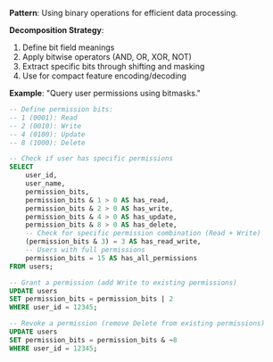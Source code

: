 **Pattern**: Using binary operations for efficient data processing.

**Decomposition Strategy**:

1. Define bit field meanings
2. Apply bitwise operators (AND, OR, XOR, NOT)
3. Extract specific bits through shifting and masking
4. Use for compact feature encoding/decoding

**Example**: "Query user permissions using bitmasks."

```SQL
-- Define permission bits:
-- 1 (0001): Read
-- 2 (0010): Write
-- 4 (0100): Update
-- 8 (1000): Delete

-- Check if user has specific permissions
SELECT
    user_id,
    user_name,
    permission_bits,
    permission_bits & 1 > 0 AS has_read,
    permission_bits & 2 > 0 AS has_write,
    permission_bits & 4 > 0 AS has_update,
    permission_bits & 8 > 0 AS has_delete,
    -- Check for specific permission combination (Read + Write)
    (permission_bits & 3) = 3 AS has_read_write,
    -- Users with full permissions
    permission_bits = 15 AS has_all_permissions
FROM users;

-- Grant a permission (add Write to existing permissions)
UPDATE users
SET permission_bits = permission_bits | 2
WHERE user_id = 12345;

-- Revoke a permission (remove Delete from existing permissions)
UPDATE users
SET permission_bits = permission_bits & ~8
WHERE user_id = 12345;
```